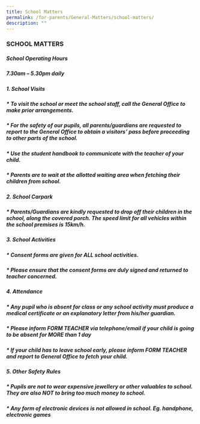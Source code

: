 ```yaml
---
title: School Matters
permalink: /for-parents/General-Matters/school-matters/
description: ""
---
```

### SCHOOL MATTERS

##### School Operating Hours   
##### 7.30am – 5.30pm daily

##### 1. School Visits
 
##### * To visit the school or meet the school staff, call the General Office to make prior arrangements.
##### * For the safety of our pupils, all parents/guardians are requested to report to the General Office to              obtain a visitors’ pass before proceeding to other parts of the school.
##### * Use the student handbook to communicate with the teacher of your child.
##### * Parents are to wait at the allotted waiting area when fetching their children from school.

##### 2. School Carpark
##### * Parents/Guardians are kindly requested to drop off their children in the school, along the covered               porch. The speed limit for all vehicles within the school premises is 15km/h.

##### 3. School Activities
##### * Consent forms are given for ALL school activities.
##### * Please ensure that the consent forms are duly signed and returned to teacher concerned.

##### 4. Attendance
##### * Any pupil who is absent for class or any school activity must produce a medical certificate or an               explanatory letter from his/her guardian.
##### * Please inform FORM TEACHER via telephone/email if your child is going to be absent for MORE  than       1 day
##### * If your child has to leave school early, please inform FORM TEACHER and report to General  Office to       fetch your child.

##### 5. Other Safety Rules
##### * Pupils are not to wear expensive jewellery or other valuables to school. They are also NOT to bring          too much money to school.
##### * Any form of electronic devices is not allowed in school. Eg. handphone, electronic games